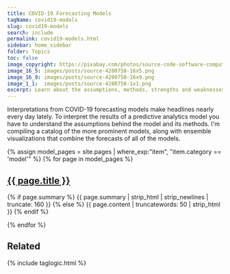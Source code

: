 ```yaml
---
title: COVID-19 Forecasting Models
tagName: covid19-models
slug: covid19-models
search: include
permalink: covid19-models.html
sidebar: home_sidebar
folder: Topics
toc: false
image_copyright: https://pixabay.com/photos/source-code-software-computer-4280758/
image_16_5: images/posts/source-4280758-16x5.png
image_16_9: images/posts/source-4280758-16x9.png
image_1_1:  images/posts/source-4280758-1x1.png
excerpt: Learn about the assumptions, methods, strengths and weaknesses of the computer forecasting models that have been making headlines every day.
---
```


Interpretations from COVID-19 forecasting models make headlines nearly every day lately.  To interpret the results of a predictive analytics model you have to understand the assumptions behind the model and its methods.  I'm compiling a catalog of the more prominent models, along with ensemble visualizations that combine the forecasts of all of the models.

{% assign model_pages = site.pages | where_exp:"item", "item.category == 'model'" %}
{% for page in model_pages %}
<h2><a href="{{ page.url }}">{{ page.title }}</a></h2>
<p>
  {% if page.summary %}
    {{ page.summary | strip_html | strip_newlines | truncate: 160 }}
  {% else %}
    {{ page.content | truncatewords: 50 | strip_html }}
  {% endif %}
</p>
{% endfor %}

<!-- <h2>References</h2>

{% bibliography --query @*[tags ~= models] %} -->

## Related

{% include taglogic.html %}
